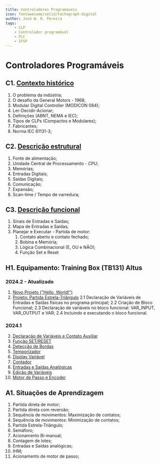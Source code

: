 ```yaml
---
title: Controladores Programáveis
icon: fontawesome/solid/tachograph-digital
author: José W. R. Pereira
tags: 
    - CLP
    - Controlador programável
    - PLC
    - IFSP
---
```




# Controladores Programáveis



## C1. [Contexto histórico](slides/aula01-contexto_historico.pdf)

1. O problema da indústria;
2. O desafio da General Motors - 1968;
3. Modular Digital Controller (MODICON 084);
4. Ler-Decidir-Acionar;
5. Definições (ABNT, NEMA e IEC);
6. Tipos de CLPs (Compactos e Modulares);
7. Fabricantes;
8. Norma IEC 61131-3;



## C2. [Descrição estrutural](slides/aula02-descricao_estrutural.pdf)

1. Fonte de alimentação;
2. Unidade Central de Processamento - *CPU*;
3. Memórias;
4. Entradas Digitais;
5. Saídas Digitais;
6. Comunicação;
7. Expansão;
7. Scan-time / Tempo de varredura;



## C3. [Descrição funcional](slides/aula03-descricao_funcional.pdf)

1. Sinais de Entradas e Saídas;
2. Mapa de Entradas e Saídas;
3. Planejar e Executar - Partida de motor:
	1. Contato aberto e contato fechado;
	2. Bobina e Memória;
	3. Lógica Combinacional (E, OU e NÃO);
	4. Função Set e Reset



## H1. Equipamento: Training Box (TB131) Altus

### 2024.2 - Atualizado
1. [Novo Projeto ("Hello, World!")](altus_tb131/h1_1-novo_projeto.md)
2. [Projeto: Partida Estrela-Triângulo](altus_tb131/h1_2-projeto_partida_estrela_triangulo.md)
	2.1 Declaração de Variáveis de Entradas e Saídas físicas no programa principal;
	2.2 Criação de Bloco Funcional;
	2.3 Declaração de variáveis no bloco funcional: VAR_INPUT, VAR_OUTPUT e VAR;
	2.4 Incluindo e executando o bloco funcional.

### 2024.1 
2. [Declaração de Variáveis e Contato Auxiliar](altus_tb131/memoria.md)
3. [Função SET/RESET](altus_tb131/set_reset.md)
4. [Detecção de Bordas](altus_tb131/borda_subida_descida.md)
5. [Temporizador](altus_tb131/temporizador.md)
6. [Display Variável](altus_tb131/ihm_display_var.md)
7. [Contador](altus_tb131/contador.md)
8. [Entradas e Saídas Analógicas](altus_tb131/analog_entradas_saidas.md)
9. [Edição de Variáveis](altus_tb131/ihm_edita_var.md)
10. [Motor de Passo e Encoder](altus_tb131/saidas_entradas_rapidas.md)




## A1. Situações de Aprendizagem

1. Partida direta de motor;
2. Partida direta com reversão;
3. Sequência de movimentos: Maximização de contatos;
4. Sequência de movimentos: Minimização de contatos;
5. Partida Estrela-Triângulo;
6. Semáforo;
7. Acionamento Bi-manual;
8. Contagem de lotes;
9. Entradas e Saídas analógicas;
10. IHM;
11. Acionamento de motor de passo;


